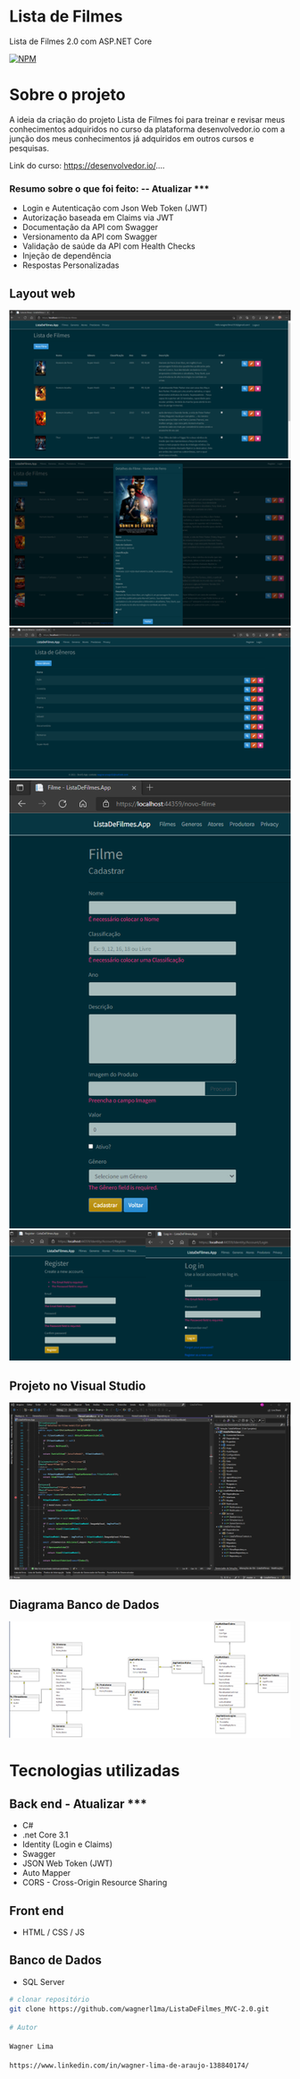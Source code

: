 # Lista de Filmes
Lista de Filmes 2.0 com ASP.NET Core

[![NPM](https://img.shields.io/npm/l/react)](https://github.com/wagnerl1ma/API_ListaDeFilmes/blob/master/LICENSE) 

# Sobre o projeto

A ideia da criação do projeto Lista de Filmes foi para treinar e revisar meus conhecimentos adquiridos no curso da 
plataforma desenvolvedor.io com a junção dos meus conhecimentos já adquiridos em outros cursos e pesquisas.

Link do curso: https://desenvolvedor.io/....

### Resumo sobre o que foi feito: -- Atualizar ***
- Login e Autenticação com Json Web Token (JWT)
- Autorização baseada em Claims via JWT
- Documentação da API com Swagger 
- Versionamento da API com Swagger 
- Validação de saúde da API com Health Checks
- Injeção de dependência
- Respostas Personalizadas

## Layout web
![Img 1](https://github.com/wagnerl1ma/ListaDeFilmes_MVC-2.0/blob/master/docs/imagens/lista_fillmes_img1.png)
![Img 2](https://github.com/wagnerl1ma/ListaDeFilmes_MVC-2.0/blob/master/docs/imagens/lista_fillmes_img2.png)
![Img 3](https://github.com/wagnerl1ma/ListaDeFilmes_MVC-2.0/blob/master/docs/imagens/lista_fillmes_img3.png)
![Img 4](https://github.com/wagnerl1ma/ListaDeFilmes_MVC-2.0/blob/master/docs/imagens/lista_fillmes_img4.png)
![Img 5](https://github.com/wagnerl1ma/ListaDeFilmes_MVC-2.0/blob/master/docs/imagens/lista_fillmes_login1e2_img7.png)

## Projeto no Visual Studio
![Img 4](https://github.com/wagnerl1ma/ListaDeFilmes_MVC-2.0/blob/master/docs/imagens/lista_fillmes_img8.png)

## Diagrama Banco de Dados
![Diagrama](https://github.com/wagnerl1ma/API_ListaDeFilmes/blob/master/docs/imagens/api_filmes_img2_diagrama.png)

# Tecnologias utilizadas
## Back end - Atualizar ***
- C#
- .net Core 3.1
- Identity (Login e Claims)
- Swagger 
- JSON Web Token (JWT)
- Auto Mapper
- CORS - Cross-Origin Resource Sharing
## Front end
- HTML / CSS / JS
## Banco de Dados
- SQL Server

```bash
# clonar repositório
git clone https://github.com/wagnerl1ma/ListaDeFilmes_MVC-2.0.git

# Autor

Wagner Lima

https://www.linkedin.com/in/wagner-lima-de-araujo-138840174/

